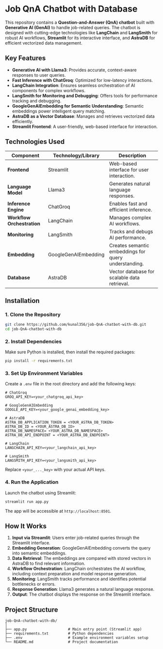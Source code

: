 # Job QnA Chatbot with Database

This repository contains a **Question-and-Answer (QnA) chatbot** built with **Generative AI (GenAI)** to handle job-related queries. The chatbot is designed with cutting-edge technologies like **LangChain** and **LangSmith** for robust AI workflows, **Streamlit** for its interactive interface, and **AstraDB** for efficient vectorized data management.

## Key Features

- **Generative AI with Llama3**: Provides accurate, context-aware responses to user queries.
- **Fast Inference with ChatGroq**: Optimized for low-latency interactions.
- **LangChain Integration**: Ensures seamless orchestration of AI components for complex workflows.
- **LangSmith for Monitoring and Debugging**: Offers tools for performance tracking and debugging.
- **GoogleGenAIEmbedding for Semantic Understanding**: Semantic embeddings power intelligent query matching.
- **AstraDB as a Vector Database**: Manages and retrieves vectorized data efficiently.
- **Streamlit Frontend**: A user-friendly, web-based interface for interaction.

## Technologies Used

| Component              | Technology/Library         | Description                                           |
|------------------------|----------------------------|-----------------------------------------------------|
| **Frontend**           | Streamlit                 | Web-based interface for user interaction.           |
| **Language Model**     | Llama3                    | Generates natural language responses.               |
| **Inference Engine**   | ChatGroq                  | Enables fast and efficient inference.               |
| **Workflow Orchestration** | LangChain              | Manages complex AI workflows.                      |
| **Monitoring**         | LangSmith                 | Tracks and debugs AI performance.                   |
| **Embedding**          | GoogleGenAIEmbedding      | Creates semantic embeddings for query understanding.|
| **Database**           | AstraDB                  | Vector database for scalable data retrieval.        |

## Installation

### 1. Clone the Repository
```bash
git clone https://github.com/kunal356/job-QnA-chatbot-with-db.git
cd job-QnA-chatbot-with-db
```

### 2. Install Dependencies
Make sure Python is installed, then install the required packages:
```bash
pip install -r requirements.txt
```

### 3. Set Up Environment Variables
Create a `.env` file in the root directory and add the following keys:

```env
# ChatGroq
GROQ_API_KEY=<your_chatgroq_api_key>

# GoogleGenAIEmbedding
GOOGLE_API_KEY=<your_google_genai_embedding_key>

# AstraDB
ASTRA_DB_APPLICATION_TOKEN = <YOUR_ASTRA_DB_TOKEN>
ASTRA_DB_ID = <YOUR_ASTRA_DB_ID>
ASTRA_DB_NAMESPACE= <YOUR_ASTRA_DB_NAMESPACE>
ASTRA_DB_API_ENDPOINT = <YOUR_ASTRA_DB_ENDPOINT>

# LangChain
LANGCHAIN_API_KEY=<your_langchain_api_key>

# LangSmith
LANGSMITH_API_KEY=<your_langsmith_api_key>
```

Replace `<your_..._key>` with your actual API keys.

### 4. Run the Application
Launch the chatbot using Streamlit:
```bash
streamlit run app.py
```

The app will be accessible at `http://localhost:8501`.

## How It Works

1. **Input via Streamlit**: Users enter job-related queries through the Streamlit interface.
2. **Embedding Generation**: GoogleGenAIEmbedding converts the query into semantic embeddings.
3. **Data Retrieval**: The embeddings are compared with stored vectors in AstraDB to find relevant information.
4. **Workflow Orchestration**: LangChain orchestrates the AI workflow, including context preparation and model response generation.
5. **Monitoring**: LangSmith tracks performance and identifies potential bottlenecks or errors.
6. **Response Generation**: Llama3 generates a natural language response.
7. **Output**: The chatbot displays the response on the Streamlit interface.

## Project Structure

```
job-QnA-chatbot-with-db/
│
├── app.py                   # Main entry point (Streamlit app)
├── requirements.txt         # Python dependencies
├── .env                     # Example environment variables setup
└── README.md                # Project documentation
```

